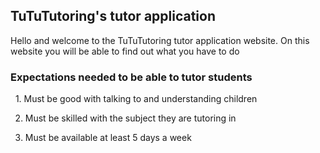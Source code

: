 ## TuTuTutoring's tutor application

Hello and welcome to the TuTuTutoring tutor application website. On this website you will be able to find out what you have to do






<h3> Expectations needed to be able to tutor students </h3>
                  &nbsp;
 1. Must be good with talking to and understanding children
 
2. Must be skilled with the subject they are tutoring in

3. Must be available at least 5 days a week 
 
 



